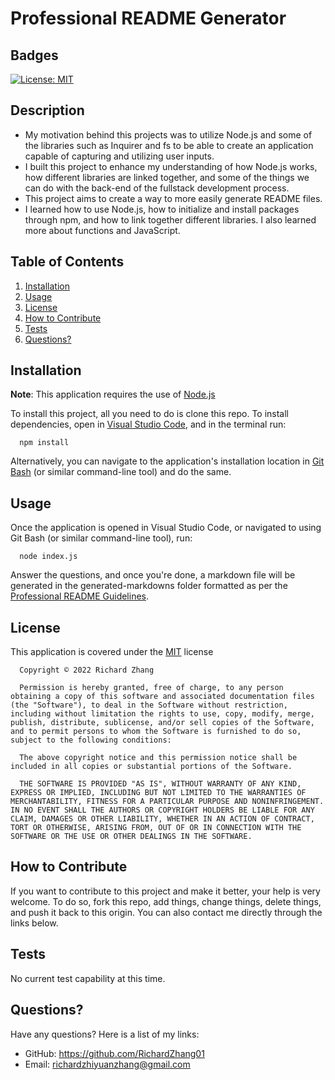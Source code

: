 # Professional README Generator

## Badges
[![License: MIT](https://img.shields.io/badge/License-MIT-yellow.svg)](https://opensource.org/licenses/MIT)

## Description
- My motivation behind this projects was to utilize Node.js and some of the libraries such as Inquirer and fs to be able to create an application capable of capturing and utilizing user inputs.
- I built this project to enhance my understanding of how Node.js works, how different libraries are linked together, and some of the things we can do with the back-end of the fullstack development process.
- This project aims to create a way to more easily generate README files.
- I learned how to use Node.js, how to initialize and install packages through npm, and how to link together different libraries. I also learned more about functions and JavaScript.

## Table of Contents

1. [Installation](#installation)
2. [Usage](#usage)
3. [License](#license)
4. [How to Contribute](#how-to-contribute)
5. [Tests](#tests)
6. [Questions?](#questions)

## <a id="installation"></a>Installation
**Note**: This application requires the use of [Node.js](https://nodejs.org/en/)

To install this project, all you need to do is clone this repo. To install dependencies, open in [Visual Studio Code](https://code.visualstudio.com/), and in the terminal run: 

      npm install 

Alternatively, you can navigate to the application's installation location in [Git Bash](https://git-scm.com/downloads) (or similar command-line tool) and do the same.

## <a id="usage"></a>Usage
Once the application is opened in Visual Studio Code, or navigated to using Git Bash (or similar command-line tool), run: 

      node index.js 

Answer the questions, and once you're done, a markdown file will be generated in the generated-markdowns folder formatted as per the [Professional README Guidelines](https://coding-boot-camp.github.io/full-stack/github/professional-readme-guide).

## <a id="license"></a>License
This application is covered under the [MIT](https://opensource.org/licenses/MIT) license

      Copyright © 2022 Richard Zhang

      Permission is hereby granted, free of charge, to any person obtaining a copy of this software and associated documentation files (the "Software"), to deal in the Software without restriction, including without limitation the rights to use, copy, modify, merge, publish, distribute, sublicense, and/or sell copies of the Software, and to permit persons to whom the Software is furnished to do so, subject to the following conditions:
      
      The above copyright notice and this permission notice shall be included in all copies or substantial portions of the Software.
      
      THE SOFTWARE IS PROVIDED "AS IS", WITHOUT WARRANTY OF ANY KIND, EXPRESS OR IMPLIED, INCLUDING BUT NOT LIMITED TO THE WARRANTIES OF MERCHANTABILITY, FITNESS FOR A PARTICULAR PURPOSE AND NONINFRINGEMENT. IN NO EVENT SHALL THE AUTHORS OR COPYRIGHT HOLDERS BE LIABLE FOR ANY CLAIM, DAMAGES OR OTHER LIABILITY, WHETHER IN AN ACTION OF CONTRACT, TORT OR OTHERWISE, ARISING FROM, OUT OF OR IN CONNECTION WITH THE SOFTWARE OR THE USE OR OTHER DEALINGS IN THE SOFTWARE.

## <a id="how-to-contribute"></a>How to Contribute
If you want to contribute to this project and make it better, your help is very welcome. To do so, fork this repo, add things, change things, delete things, and push it back to this origin. You can also contact me directly through the links below.

## <a id="tests"></a>Tests
No current test capability at this time.

## <a id="questions"></a>Questions?
Have any questions? Here is a list of my links:
- GitHub: https://github.com/RichardZhang01
- Email: richardzhiyuanzhang@gmail.com

